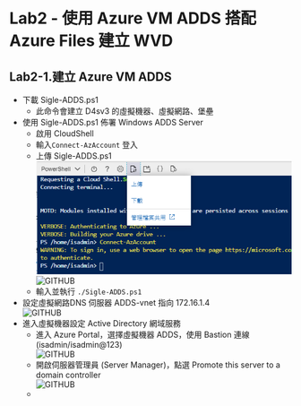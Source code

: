 # Lab2 - 使用 Azure VM ADDS 搭配 Azure Files 建立 WVD
## Lab2-1.建立 Azure VM ADDS
 - 下載 Sigle-ADDS.ps1<br>
	- 此命令會建立 D4sv3 的虛擬機器、虛擬網路、堡壘<br>
 - 使用 Sigle-ADDS.ps1 佈署 Windows ADDS Server <br> 
	- 啟用 CloudShell<br>
    - 輸入`Connect-AzAccount` 登入<br>
	- 上傳 Sigle-ADDS.ps1<br>
	  ![GITHUB](https://github.com/BrianHsing/Azure-Migrate/blob/master/hyper-v/image/cloudshell-uploadps1.PNG "cloudshell-uploadps1")<br>
	  ![GITHUB](https://github.com/BrianHsing/Azure-Windows-Virtual-Desktop/blob/master/Lab2/upload-succsess.png "upload-succsess")<br>
	- 輸入並執行 `./Sigle-ADDS.ps1` <br>
 - 設定虛擬網路DNS 伺服器 ADDS-vnet 指向 172.16.1.4<br>
   ![GITHUB](https://github.com/BrianHsing/Azure-Windows-Virtual-Desktop/blob/master/Lab2/adds1.png "adds1")<br>
 - 進入虛擬機器設定 Active Directory 網域服務 <br> 
	- 進入 Azure Portal，選擇虛擬機器 ADDS，使用 Bastion 連線 (isadmin/isadmin@123) <br>
	  ![GITHUB](https://github.com/BrianHsing/Azure-Windows-Virtual-Desktop/blob/master/Lab2/adds2.png "adds2")<br>
	- 開啟伺服器管理員 (Server Manager)，點選 Promote this server to a domain controller<br>
	  ![GITHUB](https://github.com/BrianHsing/Azure-Windows-Virtual-Desktop/blob/master/Lab2/adds3.png "adds3")<br>
	-
